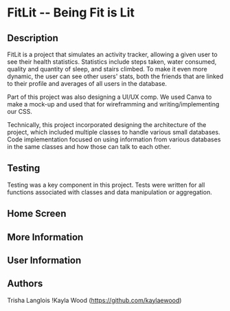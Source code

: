 # FitLit -- Being Fit is Lit

## Description

FitLit is a project that simulates an activity tracker, allowing a given user to see their health statistics.  Statistics include steps taken, water consumed, quality and quantity of sleep, and stairs climbed.  To make it even more dynamic, the user can see other users' stats, both the friends that are linked to their profile and averages of all users in the database.

Part of this project was also designing a UI/UX comp.  We used Canva to make a mock-up and used that for wireframming and writing/implementing our CSS.

Technically, this project incorporated designing the architecture of the project, which included multiple classes to handle various small databases.  Code implementation focused on using information from various databases in the same classes and how those can talk to each other.

## Testing

Testing was a key component in this project.  Tests were written for all functions associated with classes and data manipulation or aggregation.

## Home Screen

## More Information

## User Information

## Authors
Trisha Langlois 
!Kayla Wood (https://github.com/kaylaewood)

